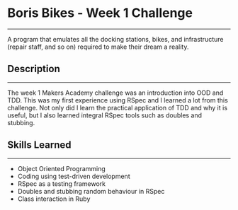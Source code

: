 # Boris Bikes - Week 1 Challenge
-------------

A program that emulates all the docking stations, bikes, and infrastructure (repair staff, and so on) required to make their dream a reality.

## Description
--------------

The week 1 Makers Academy challenge was an introduction into OOD and TDD. This was my first experience using RSpec and I learned a lot from this challenge. Not only did I learn the practical application of TDD and why it is useful, but I also learned integral RSpec tools such as doubles and stubbing.

## Skills Learned
-----------------
- Object Oriented Programming
- Coding using test-driven development
- RSpec as a testing framework
- Doubles and stubbing random behaviour in RSpec
- Class interaction in Ruby
